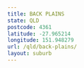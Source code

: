 ```yaml
---
title: BACK PLAINS
state: QLD
postcode: 4361
latitude: -27.965214
longitude: 151.948279
url: /qld/back-plains/
layout: suburb
---
```

